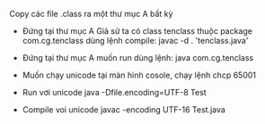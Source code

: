Copy các file .class ra một thư mục A bất kỳ
- Đứng tại thư mục A
Giả sử ta có class tenclass thuộc package com.cg.tenclass
dùng lệnh compile: javac -d . 'tenclass.java'

- Đứng tại thư mục A
muốn run dùng lệnh: java com.cg.tenclass



- Muốn chạy unicode tại màn hình cosole, chạy lệnh
  chcp 65001

- Run vơi unicode
java -Dfile.encoding=UTF-8 Test
- Compile voi unicode
javac -encoding UTF-16 Test.java





